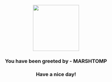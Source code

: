 <p align="center">
            <img src="https://raw.githubusercontent.com/PokeAPI/sprites/master/sprites/pokemon/259.png" width="150" height="150">
          </p>
          <h3 align="center">You have been greeted by - <b>MARSHTOMP</b></h3>
          <h3 align="center">Have a nice day!</h3>
